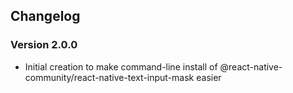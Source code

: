 ## Changelog

### Version 2.0.0

- Initial creation to make command-line install of @react-native-community/react-native-text-input-mask easier
